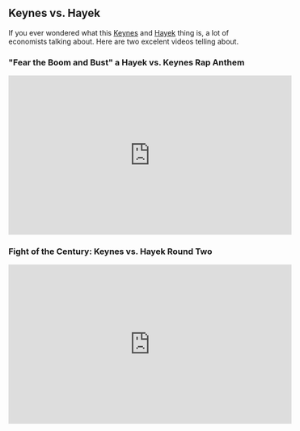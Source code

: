 ## Keynes vs. Hayek

If you  ever wondered what  this [Keynes][1] and [Hayek][2]  thing is, a  lot of
economists talking about. Here are two excelent videos telling about.

### "Fear the Boom and Bust" a Hayek vs. Keynes Rap Anthem 

<iframe width="560" height="315" src="http://www.youtube.com/embed/d0nERTFo-Sk" frameborder="0" allowfullscreen></iframe>

### Fight of the Century: Keynes vs. Hayek Round Two

<iframe width="560" height="315" src="http://www.youtube.com/embed/GTQnarzmTOc" frameborder="0" allowfullscreen></iframe>

[1]: http://en.wikipedia.org/wiki/John_Maynard_Keynes
[2]: http://en.wikipedia.org/wiki/Friedrich_Hayek